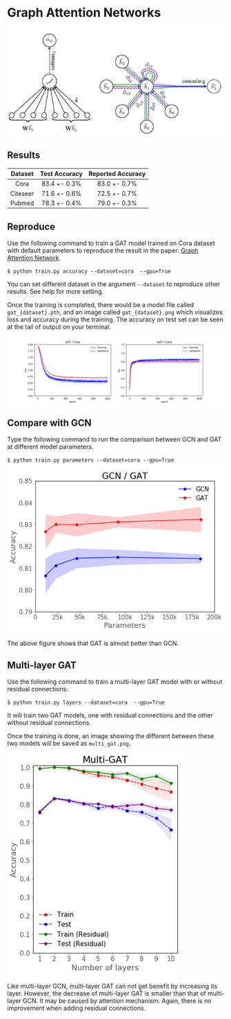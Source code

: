 # Graph Attention Networks

![](./images/layer.jpg)

## Results

| Dataset | Test Accuracy | Reported Accuracy |
| :-: | :-: | :-: |
| Cora | 83.4 +- 0.3% | 83.0 +- 0.7% |
| Citeseer | 71.6 +- 0.6% | 72.5 +- 0.7% |
| Pubmed | 78.3 +- 0.4% | 79.0  +- 0.3% |

## Reproduce

Use the following command to train a GAT model trained on Cora dataset with default parameters to reproduce the result in the paper: [Graph Attention Network](https://arxiv.org/pdf/1710.10903.pdf).

```
$ python train.py accuracy --dataset=cora  --gpu=True
```

You can set different dataset in the argument `--dataset` to reproduce other results. See help for more setting.

Once the training is completed, there would be a model file called `gat_{dataset}.pth`, and an image called `gat_{dataset}.png` which visualizes loss and accuracy during the training. The accuracy on test set can be seen at the tail of output on your terminal.

![](./images/gat_cora.png)

## Compare with GCN

Type the following command to run the comparison between GCN and GAT at different model parameters.

```
$ python train.py parameters --dataset=cora --gpu=True
```

![](./images/gcn:gat.png)

The above figure shows that GAT is almost better than GCN.

## Multi-layer GAT

Use the following command to train a multi-layer GAT model with or without residual connections:

```
$ python train.py layers --dataset=cora  --gpu=True
```

It will train two GAT models, one with residual connections and the other without residual connections.

Once the training is done, an image showing the different between these two models will be saved as `multi_gat.png`.

![](./images/multi_gat.png)

Like multi-layer GCN, multi-layer GAT can not get benefit by increasing its layer. However, the decrease of multi-layer GAT is smaller than that of multi-layer GCN. It may be caused by attention mechanism. Again, there is no improvement when adding residual connections.